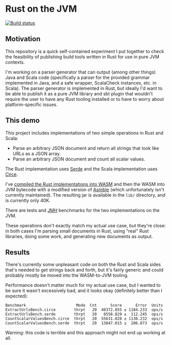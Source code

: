 # Rust on the JVM

[![Build status](https://img.shields.io/github/workflow/status/travisbrown/rust-jvm-demo/Continuous%20Integration.svg)](https://github.com/travisbrown/rust-jvm-demo/actions)

## Motivation

This repository is a quick self-contained experiment I put together to check the feasibility of
publishing build tools written in Rust for use in pure JVM contexts.

I'm working on a parser generator that can output (among other things) Java and Scala code
(specifically a parser for the provided grammar implemented in Java, and a safe wrapper, ScalaCheck
instances, etc. in Scala). The parser generator is implemented in Rust, but ideally I'd want to be
able to publish it as a pure JVM library and sbt plugin that wouldn't require the user to have any
Rust tooling installed or to have to worry about platform-specific issues.

## This demo

This project includes implementations of two simple operations in Rust and Scala:

* Parse an arbitrary JSON document and return all strings that look like URLs as a JSON array.
* Parse an arbitrary JSON document and count all scalar values.

The Rust implementation uses [Serde](https://docs.serde.rs/serde_json/) and the Scala implementation uses [Circe](https://github.com/circe/circe).

I've [compiled the Rust implementations into WASM](https://rustwasm.github.io/docs/book/)
and then the WASM into JVM bytecode with a modified version of [Asmble](https://github.com/cretz/asmble)
(which unfortunately isn't currently maintained). The resulting jar is available in the `lib/` directory, and is currently only 40K.

There are tests and [JMH](https://openjdk.java.net/projects/code-tools/jmh/) benchmarks for the two implementations on the JVM.

These operations don't exactly match my actual use case, but they're close:
in both cases I'm parsing small documents in Rust, using "real" Rust libraries, doing some work, and generating new documents as output.

## Results

There's currently some unpleasant code on both the Rust and Scala sides that's needed to get strings back and forth,
but it's fairly generic and could probably mostly be moved into the WASM-to-JVM tooling.

Performance doesn't matter much for my actual use case, but I wanted to be sure it wasn't excessively bad,
and it looks okay (definitely better than I expected):

```
Benchmark                      Mode  Cnt      Score      Error  Units
ExtractUrlsBench.circe        thrpt   20  48372.855 ± 1184.233  ops/s
ExtractUrlsBench.serde        thrpt   20   8558.829 ±  112.245  ops/s
CountScalarValuesBench.circe  thrpt   20  55631.020 ± 1130.232  ops/s
CountScalarValuesBench.serde  thrpt   20  13847.015 ±  206.873  ops/s
```

Warning: this code is terrible and this approach might not end up working at all.
